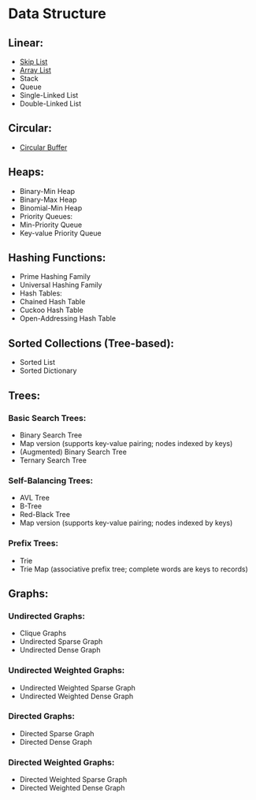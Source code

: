 # Data Structure

## Linear:
- [Skip List](https://github.com/KrisNie/CsharpDemo/blob/a06a8873e96e88ee7daf07bc2ae343eec7184221/Collections/DataStructure/Lists/SkipList.cs)
- [Array List](https://github.com/KrisNie/CsharpDemo/blob/83222170877a76bd9bb1e2b805fbe2ae6d5405de/Collections/DataStructure/Lists/ArrayList.cs)
- Stack
- Queue
- Single-Linked List
- Double-Linked List
## Circular:
- [Circular Buffer](https://github.com/KrisNie/CsharpDemo/blob/68a7ed9bc4ac2b700521d92f707afdda5cc8a670/Collections/DataStructure/Lists/CircularBuffer.cs)
## Heaps:
- Binary-Min Heap
- Binary-Max Heap
- Binomial-Min Heap
- Priority Queues:
- Min-Priority Queue
- Key-value Priority Queue
## Hashing Functions:
- Prime Hashing Family
- Universal Hashing Family
- Hash Tables:
- Chained Hash Table
- Cuckoo Hash Table
- Open-Addressing Hash Table
## Sorted Collections (Tree-based):
- Sorted List
- Sorted Dictionary
## Trees:
### Basic Search Trees:
- Binary Search Tree
- Map version (supports key-value pairing; nodes indexed by keys)
- (Augmented) Binary Search Tree
- Ternary Search Tree
### Self-Balancing Trees:
- AVL Tree
- B-Tree
- Red-Black Tree
- Map version (supports key-value pairing; nodes indexed by keys)
### Prefix Trees:
- Trie
- Trie Map (associative prefix tree; complete words are keys to records)
## Graphs:
### Undirected Graphs:
- Clique Graphs
- Undirected Sparse Graph
- Undirected Dense Graph
### Undirected Weighted Graphs:
- Undirected Weighted Sparse Graph
- Undirected Weighted Dense Graph
### Directed Graphs:
- Directed Sparse Graph
- Directed Dense Graph
### Directed Weighted Graphs:
- Directed Weighted Sparse Graph
- Directed Weighted Dense Graph